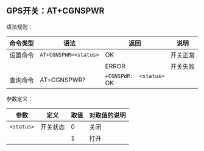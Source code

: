 ## GPS开关：AT+CGNSPWR

 

语法规则：

| 命令类型 | 语法                  | 返回                        | 说明     |
| -------- | --------------------- | --------------------------- | -------- |
| 设置命令 | `AT+CGNSPWR=<status>` | OK                          | 开关正常 |
|          |                       | ERROR                       | 开关失败 |
| 查询命令 | AT+CGNSPWR?           | `+CGNSPWR:  <status>`<br>OK |          |

 

参数定义：

| 参数       | 定义     | 取值 | 对取值的说明 |
| ---------- | -------- | ---- | ------------ |
| `<status>` | 开关状态 | 0    | 关闭         |
|            |          | 1    | 打开         |
